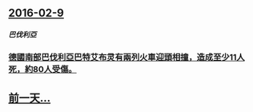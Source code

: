 ## [2016-02-9](/zh/news/2016/02/9/index.md)

##### 巴伐利亞
### [ 德國南部巴伐利亞巴特艾布灵有兩列火車迎頭相撞，造成至少11人死，約80人受傷。](/zh/news/2016/02/9/德國南部巴伐利亞巴特艾布灵有兩列火車迎頭相撞-造成至少11人死-約80人受傷.md)
## [前一天...](/zh/news/2016/02/8/index.md)

